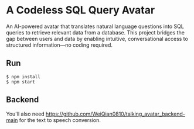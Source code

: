 # A Codeless SQL Query Avatar
An AI-powered avatar that translates natural language questions into SQL queries to retrieve relevant data from a database. This project bridges the gap between users and data by enabling intuitive, conversational access to structured information—no coding required.


## Run
```
$ npm install
$ npm start
```

## Backend
You'll also need https://github.com/WeiQian0810/talking_avatar_backend-main for the text to speech conversion.
